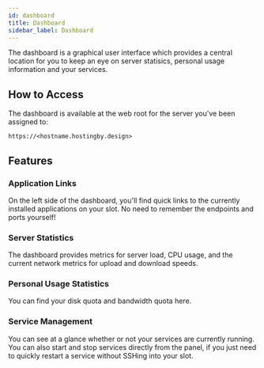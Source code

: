```yaml
---
id: dashboard
title: Dashboard
sidebar_label: Dashboard
---
```


The dashboard is a graphical user interface which provides a central location for you to keep an eye on server statisics, personal usage information and your services.

## How to Access

The dashboard is available at the web root for the server you've been assigned to:

`https://<hostname.hostingby.design>`

## Features

### Application Links

On the left side of the dashboard, you'll find quick links to the currently installed applications on your slot. No need to remember the endpoints and ports yourself!

### Server Statistics

The dashboard provides metrics for server load, CPU usage, and the current network metrics for upload and download speeds.

### Personal Usage Statistics

You can find your disk quota and bandwidth quota here.

### Service Management

You can see at a glance whether or not your services are currently running. You can also start and stop services directly from the panel, if you just need to quickly restart a service without SSHing into your slot.